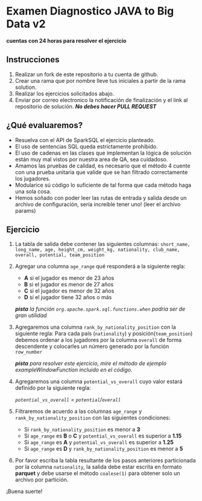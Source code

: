 # Examen Diagnostico JAVA to Big Data v2
**cuentas con 24 horas para resolver el ejercicio**


## Instrucciones

1. Realizar un fork de este repositorio a tu cuenta de github.
2. Crear una rama que por nombre lleve tus iniciales a partir de la rama solution.
3. Realizar los ejercicios solicitados abajo.
4. Enviar por correo electronico la notificación de finalización y el link al repositorio de solución.
**_No debes hacer PULL REQUEST_**
## ¿Qué evaluaremos?

* Resuelva con el API de SparkSQL el ejercicio planteado.
* El uso de sentencias SQL queda estrictamente prohibido.
* El uso de cadenas en las clases que implementan la lógica de solución están muy mal vistos por nuestra area de QA, sea
  cuidadoso.
* Amamos las pruebas de calidad, es necesario que el método 4 cuente con una prueba unitaria 
    que valide que se han filtrado correctamente los jugadores.
* Modularice sú código lo suficiente de tal forma que cada método haga una sola cosa.
* Hemos soñado con poder leer las rutas de entrada y salida desde un archivo de configuración, sería increible tener
  uno! (leer el archivo params)

## Ejercicio

1. La tabla de salida debe contener las siguientes columnas:
   `short_name, long_name, age, height_cm, weight_kg, nationality, club_name, overall, potential, team_position`
   
2. Agregar una columna `age_range` qué responderá a la siguiente regla:
    * **A** si el jugador es menor de 23 años
    * **B** si el jugador es menor de 27 años
    * **C** si el jugador es menor de 32 años
    * **D** si el jugador tiene 32 años o más
    
    ***pista** la función `org.apache.spark.sql.functions.when` podría ser de gran utilidad*
3. Agregaremos una columna `rank_by_nationality_position` con la siguiente regla:
    Para cada país (`nationality`) y posición(`team_position`) debemos ordenar a los jugadores por la columna `overall`
    de forma descendente y colocarles un número generado por la función `row_number`
     
   ***pista** para resolver este ejercicio, mire el método de ejemplo exampleWindowFunction incluido en el código.*
4. Agregaremos una columna `potential_vs_overall` cuyo valor estará definido por la siguiente regla:
   
   *`potential_vs_overall` = `potential`/`overall`*
    
5. Filtraremos de acuerdo a las columnas `age_range` y `rank_by_nationality_position` con las siguientes condiciones:
    * Si `rank_by_nationality_position` es menor a **3**
    * Si `age_range` es **B** o **C** y `potential_vs_overall` es superior a **1.15**
    * Si `age_range` es **A** y `potential_vs_overall` es superior a **1.25**
    * Si `age_range` es **D** y `rank_by_nationality_position` es menor a **5**

6. Por favor escriba la tabla resultante de los pasos anteriores particionada por la columna `nationality`, la salida
   debe estar escrita en formato **parquet** y debe usarse el método `coalese(1)`
   para obtener solo un archivo por partición.

¡Buena suerte!
